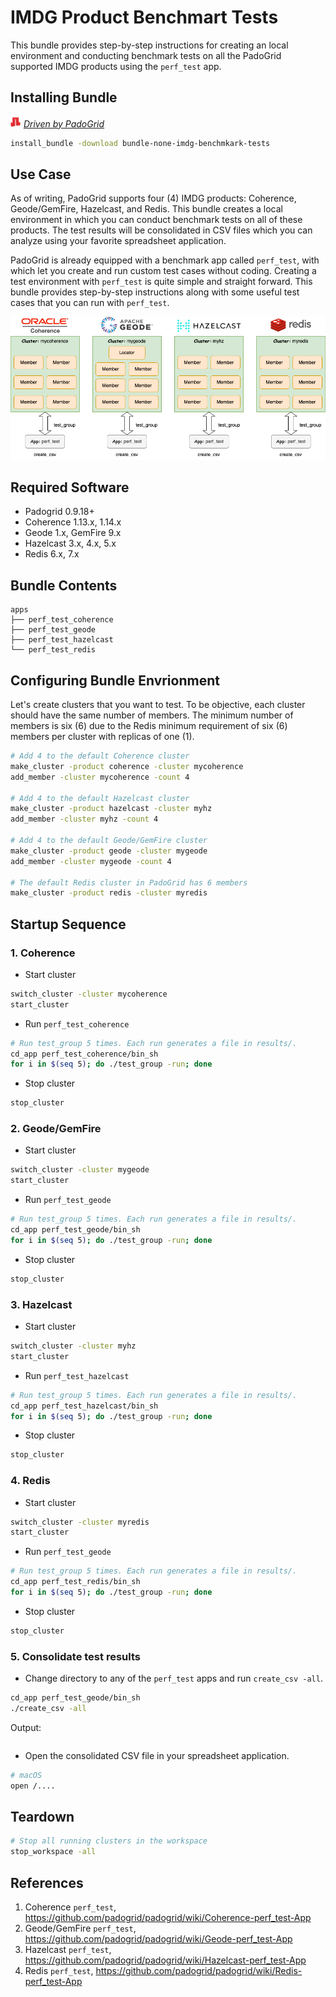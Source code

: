 # IMDG Product Benchmart Tests

This bundle provides step-by-step instructions for creating an local environment and conducting benchmark tests on all the PadoGrid supported IMDG products using the `perf_test` app.

## Installing Bundle

![PadoGrid](https://github.com/padogrid/padogrid/raw/develop/images/padogrid-3d-16x16.png) [*Driven by PadoGrid*](https://github.com/padogrid)

```bash
install_bundle -download bundle-none-imdg-benchmkark-tests
```

## Use Case

As of writing, PadoGrid supports four (4) IMDG products: Coherence, Geode/GemFire, Hazelcast, and Redis. This bundle creates a local environment in which you can conduct benchmark tests on all of these products. The test results will be consolidated in CSV files which you can analyze using your favorite spreadsheet application.

PadoGrid is already equipped with a benchmark app called `perf_test`, with which let you create and run custom test cases without coding. Creating a test environment with `perf_test` is quite simple and straight forward. This bundle provides step-by-step instructions along with some useful test cases that you can run with `perf_test`.

![Benchmark Clusters](images/benchmark-clusters.png)

## Required Software

- Padogrid 0.9.18+
- Coherence 1.13.x, 1.14.x
- Geode 1.x, GemFire 9.x
- Hazelcast 3.x, 4.x, 5.x
- Redis 6.x, 7.x

## Bundle Contents

```console
apps
├── perf_test_coherence
├── perf_test_geode
├── perf_test_hazelcast
└── perf_test_redis
```

## Configuring Bundle Envrionment

Let's create clusters that you want to test. To be objective, each cluster should have the same number of members. The minimum number of members is six (6) due to the Redis minimum requirement of six (6) members per cluster with replicas of one (1).

```bash
# Add 4 to the default Coherence cluster
make_cluster -product coherence -cluster mycoherence
add_member -cluster mycoherence -count 4

# Add 4 to the default Hazelcast cluster
make_cluster -product hazelcast -cluster myhz
add_member -cluster myhz -count 4

# Add 4 to the default Geode/GemFire cluster
make_cluster -product geode -cluster mygeode
add_member -cluster mygeode -count 4

# The default Redis cluster in PadoGrid has 6 members
make_cluster -product redis -cluster myredis
```

## Startup Sequence

### 1. Coherence

- Start cluster

```bash
switch_cluster -cluster mycoherence
start_cluster
```

- Run `perf_test_coherence`

```bash
# Run test_group 5 times. Each run generates a file in results/.
cd_app perf_test_coherence/bin_sh
for i in $(seq 5); do ./test_group -run; done
```

- Stop cluster

```bash
stop_cluster
```

### 2. Geode/GemFire

- Start cluster

```bash
switch_cluster -cluster mygeode
start_cluster
```

- Run `perf_test_geode`

```bash
# Run test_group 5 times. Each run generates a file in results/.
cd_app perf_test_geode/bin_sh
for i in $(seq 5); do ./test_group -run; done
```

- Stop cluster

```bash
stop_cluster
```

### 3. Hazelcast

- Start cluster

```bash
switch_cluster -cluster myhz
start_cluster
```

- Run `perf_test_hazelcast`

```bash
# Run test_group 5 times. Each run generates a file in results/.
cd_app perf_test_hazelcast/bin_sh
for i in $(seq 5); do ./test_group -run; done
```

- Stop cluster

```bash
stop_cluster
```

### 4. Redis

- Start cluster

```bash
switch_cluster -cluster myredis
start_cluster
```

- Run `perf_test_geode`

```bash
# Run test_group 5 times. Each run generates a file in results/.
cd_app perf_test_redis/bin_sh
for i in $(seq 5); do ./test_group -run; done
```

- Stop cluster

```bash
stop_cluster
```

### 5. Consolidate test results

- Change directory to any of the `perf_test` apps and run `create_csv -all`.

```bash
cd_app perf_test_geode/bin_sh
./create_csv -all
```

Output:

```console
```

- Open the consolidated CSV file in your spreadsheet application.

```bash
# macOS
open /....
```

## Teardown

```bash
# Stop all running clusters in the workspace
stop_workspace -all
```

## References

1. Coherence `perf_test`, https://github.com/padogrid/padogrid/wiki/Coherence-perf_test-App
1. Geode/GemFire `perf_test`, https://github.com/padogrid/padogrid/wiki/Geode-perf_test-App
1. Hazelcast `perf_test`, https://github.com/padogrid/padogrid/wiki/Hazelcast-perf_test-App
1. Redis `perf_test`, https://github.com/padogrid/padogrid/wiki/Redis-perf_test-App

